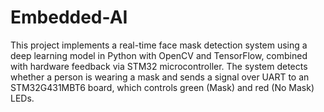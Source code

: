# Embedded-AI
This project implements a real-time face mask detection system using a deep learning model in Python with OpenCV and TensorFlow, combined with hardware feedback via STM32 microcontroller. The system detects whether a person is wearing a mask and sends a signal over UART to an STM32G431MBT6 board, which controls green (Mask) and red (No Mask) LEDs.
